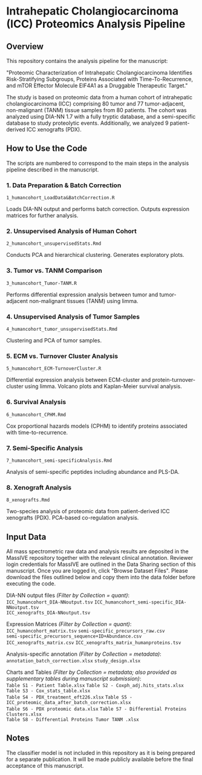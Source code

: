 # Intrahepatic Cholangiocarcinoma (ICC) Proteomics Analysis Pipeline

## Overview

This repository contains the analysis pipeline for the manuscript:

"Proteomic Characterization of Intrahepatic Cholangiocarcinoma Identifies Risk-Stratifying Subgroups, Proteins Associated with Time-To-Recurrence, and mTOR Effector Molecule EIF4A1 as a Druggable Therapeutic Target."

The study is based on proteomic data from a human cohort of intrahepatic cholangiocarcinoma (ICC) comprising 80 tumor and 77 tumor-adjacent, non-malignant (TANM) tissue samples from 80 patients. The cohort was analyzed using DIA-NN 1.7 with a fully tryptic database, and a semi-specific database to study proteolytic events. Additionally, we analyzed 9 patient-derived ICC xenografts (PDX).


## How to Use the Code

The scripts are numbered to correspond to the main steps in the analysis pipeline described in the manuscript.

### 1. Data Preparation & Batch Correction

  `1_humancohort_LoadData&BatchCorrection.R`

  Loads DIA-NN output and performs batch correction.
  Outputs expression matrices for further analysis.

### 2. Unsupervised Analysis of Human Cohort

`2_humancohort_unsupervisedStats.Rmd`

Conducts PCA and hierarchical clustering.
Generates exploratory plots.

### 3. Tumor vs. TANM Comparison

`3_humancohort_Tumor-TANM.R`

Performs differential expression analysis between tumor and tumor-adjacent non-malignant tissues (TANM) using limma.

### 4. Unsupervised Analysis of Tumor Samples

`4_humancohort_tumor_unsupervisedStats.Rmd`

Clustering and PCA of tumor samples.

### 5. ECM vs. Turnover Cluster Analysis

`5_humancohort_ECM-TurnoverCluster.R`

Differential expression analysis between ECM-cluster and protein-turnover-cluster using limma.
Volcano plots and Kaplan-Meier survival analysis.

### 6. Survival Analysis

`6_humancohort_CPHM.Rmd`

Cox proportional hazards models (CPHM) to identify proteins associated with time-to-recurrence.

### 7. Semi-Specific Analysis

`7_humancohort_semi-specificAnalysis.Rmd`

Analysis of semi-specific peptides including abundance and PLS-DA.

### 8. Xenograft Analysis

`8_xenografts.Rmd`

Two-species analysis of proteomic data from patient-derived ICC xenografts (PDX).
PCA-based co-regulation analysis.


## Input Data

All mass spectrometric raw data and analysis results are deposited in the MassIVE repository together with the relevant clinical annotation. Reviewer login credentials for MassIVE are outlined in the Data Sharing section of this manuscript. Once you are logged in, click "Browse Dataset Files". Please download the files outlined below and copy them into the data folder before executing the code. 

DIA-NN output files *(Filter by Collection = quant)*:<br>
`ICC_humancohort_DIA-NNoutput.tsv` `ICC_humancohort_semi-specific_DIA-NNoutput.tsv` <br> `ICC_xenografts_DIA-NNoutput.tsv`

Expression Matrices *(Filter by Collection = quant)*:<br>
`ICC_humancohort_matrix.tsv` `semi-specific_precursors_raw.csv` <br> `semi-specific_precursors_sequence+ID+Abundance.csv` `ICC_xenografts_matrix.csv` `ICC_xenografts_matrix_humanproteins.tsv`

Analysis-specific annotation *(Filter by Collection = metadata)*:<br>
`annotation_batch_correction.xlsx` `study_design.xlsx`

Charts and Tables *(Filter by Collection = metadata; also provided as supplementary tables during manuscript submission)*:  
`Table S1 - Patient Table.xlsx` `Table S2 - Coxph_adj.hits_stats.xlsx` `Table S3 - Cox_stats_table.xlsx` <br> `Table S4 - PDX_treatment_eft226.xlsx` `Table S5 - ICC_proteomic_data_after_batch_correction.xlsx` <br> `Table S6 - PDX proteomic data.xlsx` `Table S7 - Differential Proteins Clusters.xlsx` <br> `Table S8 - Differential Proteins Tumor TANM .xlsx` 

## Notes

The classifier model is not included in this repository as it is being prepared for a separate publication. It will be made publicly available before the final acceptance of this manuscript.
